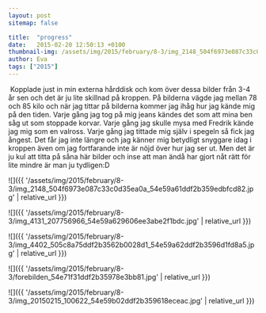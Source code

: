 ```yaml
---
layout: post
sitemap: false

title:  "progress"
date:   2015-02-20 12:50:13 +0100
thumbnail-img: /assets/img/2015/february/8-3/img_2148_504f6973e087c33c0d35ea0a_54e59a61ddf2b359edbfcd82.jpg
author: Eva
tags: ["2015"]
---
```


 Kopplade just in min externa hårddisk och kom över dessa bilder från 3-4 år sen och det är ju lite skillnad på kroppen. På bilderna vägde jag mellan 78 och 85 kilo och när jag tittar på bilderna kommer jag ihåg hur jag kände mig på den tiden. Varje gång jag tog på mig jeans kändes det som att mina ben såg ut som stoppade korvar. Varje gång jag skulle mysa med Fredrik kände jag mig som en valross. Varje gång jag tittade mig själv i spegeln så fick jag ångest. Det får jag inte längre och jag känner mig betydligt snyggare idag i kroppen även om jag fortfarande inte är nöjd över hur jag ser ut. Men det är ju kul att titta på såna här bilder och inse att man ändå har gjort nåt rätt för lite mindre är man ju tydligen:D

![]({{ '/assets/img/2015/february/8-3/img_2148_504f6973e087c33c0d35ea0a_54e59a61ddf2b359edbfcd82.jpg'  | relative_url }})

![]({{ '/assets/img/2015/february/8-3/img_4131_207756966_54e59a629606ee3abe2f1bdc.jpg'  | relative_url }})

![]({{ '/assets/img/2015/february/8-3/img_4402_505c8a75ddf2b3562b0028d1_54e59a62ddf2b3596d1fd8a5.jpg'  | relative_url }})

![]({{ '/assets/img/2015/february/8-3/forebilden_54e71f31ddf2b35978e3bb81.jpg'  | relative_url }})

![]({{ '/assets/img/2015/february/8-3/img_20150215_100622_54e59b02ddf2b359618eceac.jpg'  | relative_url }})

